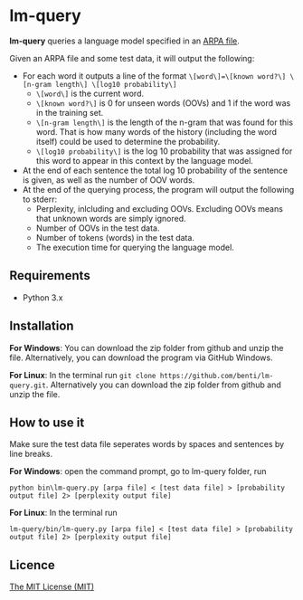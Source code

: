 lm-query
========

**lm-query** queries a language model specified in an [ARPA file](http://www.speech.sri.com/projects/srilm/manpages/ngram-format.5.html).

Given an ARPA file and some test data, it will output the following:

* For each word it outputs a line of the format `\[word\]=\[known word?\] \[n-gram length\] \[log10 probability\]`
  * `\[word\]` is the current word.
  * `\[known word?\]` is 0 for unseen words (OOVs) and 1 if the word was in the training set.
  * `\[n-gram length\]` is the length of the n-gram that was found for this word. That is how many words of the history (including the word itself) could be used to determine the probability.
  * `\[log10 probability\]` is the log 10 probability that was assigned for this word to appear in this context by the language model.
* At the end of each sentence the total log 10 probability of the sentence is given, as well as the number of OOV words.
* At the end of the querying process, the program will output the following to stderr:
  * Perplexity, inlcluding and excluding OOVs. Excluding OOVs means that unknown words are simply ignored.
  * Number of OOVs in the test data.
  * Number of tokens (words) in the test data.
  * The execution time for querying the language model.

Requirements
------------
* Python 3.x

Installation
-------------
**For Windows**: You can download the zip folder from github and unzip the file. Alternatively, you can download the program via GitHub Windows.

**For Linux**: In the terminal run `git clone https://github.com/benti/lm-query.git`. Alternatively you can download the zip folder from github and unzip the file.

How to use it
-------------

Make sure the test data file seperates words by spaces and sentences by line breaks.

**For Windows**: open the command prompt, go to lm-query folder, 
run 

`python bin\lm-query.py [arpa file] < [test data file] > [probability output file] 2> [perplexity output file]`


**For Linux**: In the terminal run 

`lm-query/bin/lm-query.py [arpa file] < [test data file] > [probability output file] 2> [perplexity output file]`


Licence
-------
[The MIT License (MIT)](https://github.com/benti/lm-query/blob/master/LICENSE)
